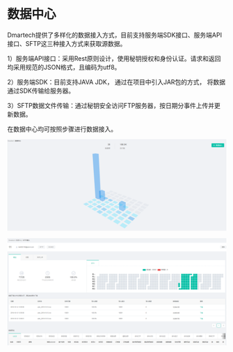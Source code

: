 # 数据中心

Dmartech提供了多样化的数据接入方式，目前支持服务端SDK接口、服务端API接口、SFTP这三种接入方式来获取源数据。 

1）服务端API接口：采用Rest原则设计，使用秘钥授权和身份认证。请求和返回均采用规范的JSON格式，且编码为utf8。 

2）服务端SDK：目前支持JAVA JDK， 通过在项目中引入JAR包的方式， 将数据通过SDK传输给服务器。 

3）SFTP数据文件传输：通过秘钥安全访问FTP服务器，按日期分事件上传并更新数据。

在数据中心均可按照步骤进行数据接入。

![](../../.gitbook/assets/wei-xin-jie-tu-20191021155134.png)

![](../../.gitbook/assets/wei-xin-jie-tu-20191021155056.png)


